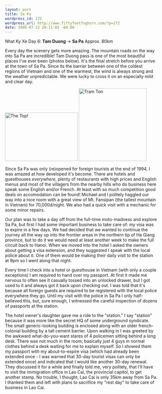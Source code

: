 ```yaml
--- 
layout: post
title: Sa Pa
wordpress_id: 172
wordpress_url: http://www.fiftyfootfoghorn.com/?p=172
date: 2006-07-12 20:11:03 -04:00
---
```

Nhat Ky Xe Day 6: <strong>Tam Duong</strong> -> <strong>Sa Pa</strong>
Approx. 80km

Every day the scenery gets more amazing. The mountain roads on the way into Sa Pa are incredible! Tam Duong pass is one of the most beautiful places I've ever been (photos below). It's the final stretch before you arrive at the town of Sa Pa. Since its the barrier between one of the coldest regions of Vietnam and one of the warmest, the wind is always strong and the weather unpredictable. We were lucky to cross it on an especially mild and clear day.

<a href="http://flickr.com/photos/fiftyfeet/193288628"><img src="http://static.flickr.com/46/193288628_fe9d36e6de_m.jpg" width="240" height="160" alt="The Top!" border="0" /></a> <a href="http://flickr.com/photos/fiftyfeet/193287824"><img src="http://static.flickr.com/77/193287824_138b0b771c_m.jpg" width="224" height="240" alt="Tram Ton" border="0" /></a>

Since Sa Pa was only (re)opened for foreign tourists at the end of 1994, I was amazed at how developed it's become. There are hotels and guesthouses <em>everywhere</em>, plenty of restaurants with high prices and English menus and most of the villagers from the nearby hills who do business here speak some English and/or French. At least with so much competition good deals on accomodation can be found! Michael and I politely haggled our way into a nice room with a great view of Mt. Fansipan (the tallest mountain in Vietnam) for 70,000d/night. We also had a quick visit with a mechanic for some minor repairs.

Our plan was to take a day off from the full-time moto-madness and explore Sa Pa, but first I had some important business to take care of: my visa was to expire in a few days. We had decided that we wanted to continue the journey all the way up into the frontier areas in the northern tip of Ha Giang province, but to do it we would need at least another week to make the full circuit back to Hanoi. When we moved into the hotel I asked the owners about getting a visa extension, and they suggested I speak with the local police about it. One of them would be making their daily visit to the station at 9pm so I went along that night.

Every time I check into a hotel or guesthouse in Vietnam (with only a couple exceptions) I am required to hand over my passport. At first it made me nervous to often see it casually tossed into an unlocked drawer, but I got used to it and always got it back upon checking out. I was told that it's because all foreign guests are required to be registered with the local police everywhere they go. Until my visit with the police in Sa Pa I only half-believed this, but, sure enough, I witnessed the careful inspection of dozens of passports at the station.

The hotel owner's daughter gave me a ride to the "station." I say "station" because it was more like the secret HQ of some underground syndicate. The small generic-looking building is enclosed along with an older french-colonial building by a tall cement barrier. Upon walking in I was greeted by the awkward what-do-you-want stares of 4 policemen sitting behind a long desk. There was not much in the room, basically just 4 guys in normal clothes behind a desk waiting for me to explain myself. So I showed them my passport with my about-to-expire visa (which had already been extended once - I was warned that 30-day tourist visas can only be extended once) and indicated that I would like another 30-day renewal. They discussed it for a while and finally told me, very politely, that I'll have to visit the immigration office in Lao Cai, the provincial capitol, to get another stamp. No trouble, I thought, Lao Cai is only 35km away from Sa Pa. I thanked them and left with plans to sacrifice my "rest day" to take care of business in Lao Cai.
